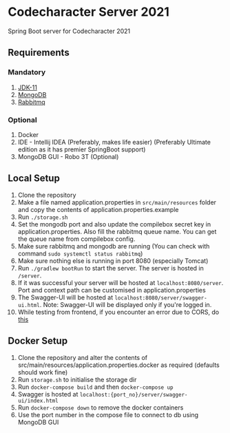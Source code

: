 # Codecharacter Server 2021

Spring Boot server for Codecharacter 2021

## Requirements

### Mandatory

1. [JDK-11](https://linuxize.com/post/install-java-on-ubuntu-18-04/)
2. [MongoDB](https://docs.mongodb.com/manual/tutorial/install-mongodb-on-ubuntu/)
3. [Rabbitmq](https://www.digitalocean.com/community/tutorials/how-to-install-and-manage-rabbitmq)
   
### Optional
1. Docker
2. IDE - Intellij IDEA (Preferably, makes life easier) (Preferably Ultimate edition as it has premier SpringBoot support)
3. MongoDB GUI - Robo 3T (Optional)

## Local Setup

1. Clone the repository
2. Make a file named application.properties in `src/main/resources` folder and copy the contents of application.properties.example
3. Run `./storage.sh`
3. Set the mongodb port and also update the compilebox secret key in application.properties. Also fill the rabbitmq queue name. You can get the queue name from compilebox config.
4. Make sure rabbitmq and mongodb are running (You can check with command `sudo systemctl status rabbitmq`)
5. Make sure nothing else is running in port 8080 (especially Tomcat)
6. Run `./gradlew bootRun` to start the server. The server is hosted in `/server`.
9. If it was successful your server will be hosted at `localhost:8080/server`. Port and context path can be customised in application.properties
10. The Swagger-UI will be hosted at `localhost:8080/server/swagger-ui.html`. Note: Swagger-UI will be displayed only if you're logged in.
11. While testing from frontend, if you encounter an error due to CORS, do [this](https://alfilatov.com/posts/run-chrome-without-cors/)

## Docker Setup

1. Clone the repository and alter the contents of src/main/resources/application.properties.docker as required (defaults should work fine)
2. Run `storage.sh` to initialise the storage dir
3. Run `docker-compose build` and then `docker-compose up`
4. Swagger is hosted at `localhost:{port_no}/server/swagger-ui/index.html`
5. Run `docker-compose down` to remove the docker containers
6. Use the port number in the compose file to connect to db using MongoDB GUI
